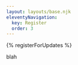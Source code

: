 ```yaml
---
layout: layouts/base.njk
eleventyNavigation:
  key: Register
  order: 3
---
```


{% registerForUpdates %}

blah
